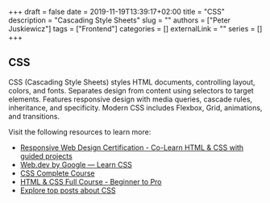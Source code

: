 +++ 
draft = false
date = 2019-11-19T13:39:17+02:00
title = "CSS"
description = "Cascading Style Sheets"
slug = ""
authors = ["Peter Juskiewicz"]
tags = ["Frontend"]
categories = []
externalLink = ""
series = []
+++

## CSS

CSS (Cascading Style Sheets) styles HTML documents, controlling layout, colors, and fonts. Separates design from content using selectors to target elements. Features responsive design with media queries, cascade rules, inheritance, and specificity. Modern CSS includes Flexbox, Grid, animations, and transitions.

Visit the following resources to learn more:

- [Responsive Web Design Certification - Co-Learn HTML & CSS with guided projects](https://www.freecodecamp.org/learn/2022/responsive-web-design/)
- [Web.dev by Google — Learn CSS](https://web.dev/learn/css/)
- [CSS Complete Course](https://youtu.be/n4R2E7O-Ngo)
- [HTML & CSS Full Course - Beginner to Pro](https://www.youtube.com/watch?v=G3e-cpL7ofc)
- [Explore top posts about CSS](https://app.daily.dev/tags/css?ref=roadmapsh)
